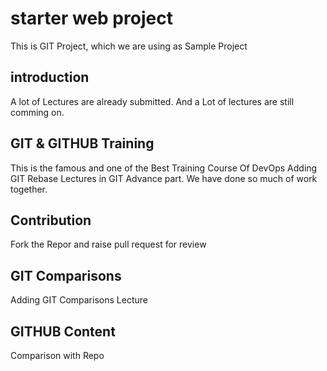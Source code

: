 # starter web project
This is GIT Project, which we are using as Sample Project



## introduction
A lot of Lectures are already submitted.
And a Lot of lectures are still comming on.


## GIT & GITHUB Training
This is the famous and one of the Best Training Course Of DevOps
Adding GIT Rebase Lectures in GIT Advance part. We have done
so much of work together.

## Contribution 
Fork the Repor and raise pull request for review


## GIT Comparisons 
Adding GIT Comparisons Lecture

## GITHUB Content
Comparison with Repo
